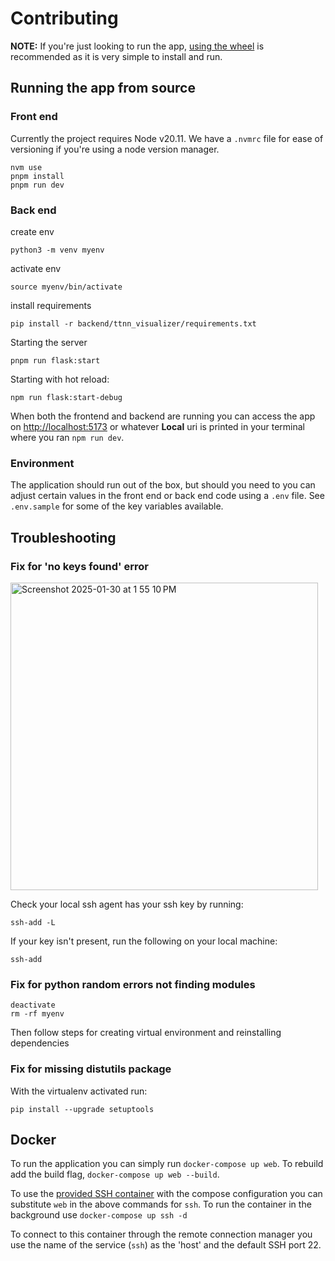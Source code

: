 # Contributing

**NOTE:** If you're just looking to run the app, [using the wheel](https://github.com/tenstorrent/ttnn-visualizer/blob/dev/docs/getting-started.md) is recommended as it is very simple to install and run.

## Running the app from source

### Front end

Currently the project requires Node v20.11. We have a `.nvmrc` file for ease of versioning if you're using a node version manager.

```shell
nvm use
pnpm install
pnpm run dev
```

### Back end

create env

```shell
python3 -m venv myenv
```

activate env

```shell
source myenv/bin/activate
```

install requirements

```shell
pip install -r backend/ttnn_visualizer/requirements.txt
```

Starting the server

```shell
pnpm run flask:start
```

Starting with hot reload:

``` shell
npm run flask:start-debug
```

When both the frontend and backend are running you can access the app on [http://localhost:5173](http://localhost:5173) or whatever **Local** uri is printed in your terminal where you ran `npm run dev`.

### Environment

The application should run out of the box, but should you need to you can adjust certain values in the front end or back end code using a `.env` file. See `.env.sample` for some of the key variables available.

## Troubleshooting

### Fix for 'no keys found' error

<img width="492" alt="Screenshot 2025-01-30 at 1 55 10 PM" src="https://github.com/user-attachments/assets/3f7f9983-f92d-4900-9321-9d46c6355c36" />

Check your local ssh agent has your ssh key by running:

```shell
ssh-add -L
```

If your key isn't present, run the following on your local machine:

```shell
ssh-add
```

### Fix for python random errors not finding modules

```shell
deactivate
rm -rf myenv
```

Then follow steps for creating virtual environment and reinstalling dependencies

### Fix for missing distutils package

With the virtualenv activated run:

```shell
pip install --upgrade setuptools
```

## Docker

To run the application you can simply run `docker-compose up web`. To rebuild add the build flag, `docker-compose up web --build`.

To use the [provided SSH container](./docker/SSH/README.md) with the compose configuration you can substitute `web` in the above commands for `ssh`. To run the container in the background use `docker-compose up ssh -d`

To connect to this container through the remote connection manager you use the name of the service (`ssh`) as the 'host' and the default SSH port 22.
